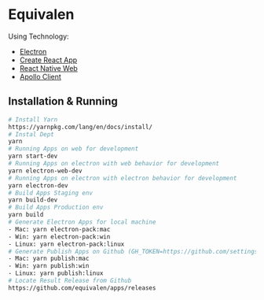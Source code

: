 # Equivalen

Using Technology:
- [Electron](https://electronjs.org/docs)
- [Create React App](https://facebook.github.io/create-react-app/docs/getting-started)
- [React Native Web](https://github.com/necolas/react-native-web)
- [Apollo Client](https://github.com/apollographql/apollo-client)

## Installation & Running
```bash
# Install Yarn
https://yarnpkg.com/lang/en/docs/install/
# Instal Dept
yarn
# Running Apps on web for development
yarn start-dev
# Running Apps on electron with web behavior for development
yarn electron-web-dev
# Running Apps on electron with electron behavior for development
yarn electron-dev
# Build Apps Staging env
yarn build-dev
# Build Apps Production env
yarn build
# Generate Electron Apps for local machine
- Mac: yarn electron-pack:mac
- Win: yarn electron-pack:win
- Linux: yarn electron-pack:linux
# Generate Publish Apps on Github (GH_TOKEN=https://github.com/settings/tokens)
- Mac: yarn publish:mac
- Win: yarn publish:win
- Linux: yarn publish:linux
# Locate Result Release from Github
https://github.com/equivalen/apps/releases
```
